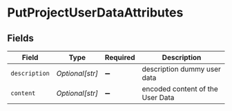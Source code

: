 # PutProjectUserDataAttributes


## Fields

| Field                            | Type                             | Required                         | Description                      |
| -------------------------------- | -------------------------------- | -------------------------------- | -------------------------------- |
| `description`                    | *Optional[str]*                  | :heavy_minus_sign:               | description dummy user data      |
| `content`                        | *Optional[str]*                  | :heavy_minus_sign:               | encoded content of the User Data |